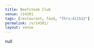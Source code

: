 ```yaml
---
title: Beefsteak Club
venue: v14381
tags: [restaurant, food, "fhrs:411512"]
permalink: /v/14381/
layout: venue
---
```

null